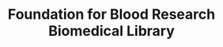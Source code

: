 ---
layout: repo
title: "Foundation for Blood Research Biomedical Library"
id: 3336
permalink: repos/3336/
---